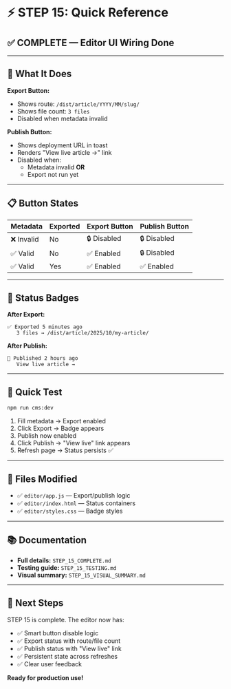 # ⚡ STEP 15: Quick Reference

## ✅ COMPLETE — Editor UI Wiring Done

---

## 🎯 What It Does

**Export Button:**
- Shows route: `/dist/article/YYYY/MM/slug/`
- Shows file count: `3 files`
- Disabled when metadata invalid

**Publish Button:**  
- Shows deployment URL in toast
- Renders "View live article →" link
- Disabled when:
  - Metadata invalid **OR**
  - Export not run yet

---

## 📋 Button States

| Metadata | Exported | Export Button | Publish Button |
|----------|----------|---------------|----------------|
| ❌ Invalid | No | 🔒 Disabled | 🔒 Disabled |
| ✅ Valid | No | ✅ Enabled | 🔒 Disabled |
| ✅ Valid | Yes | ✅ Enabled | ✅ Enabled |

---

## 🎨 Status Badges

**After Export:**
```
✅ Exported 5 minutes ago
   3 files → /dist/article/2025/10/my-article/
```

**After Publish:**
```
🚀 Published 2 hours ago
   View live article →
```

---

## 🧪 Quick Test

```bash
npm run cms:dev
```

1. Fill metadata → Export enabled
2. Click Export → Badge appears
3. Publish now enabled
4. Click Publish → "View live" link appears
5. Refresh page → Status persists ✅

---

## 📂 Files Modified

- ✅ `editor/app.js` — Export/publish logic
- ✅ `editor/index.html` — Status containers
- ✅ `editor/styles.css` — Badge styles

---

## 📚 Documentation

- **Full details:** `STEP_15_COMPLETE.md`
- **Testing guide:** `STEP_15_TESTING.md`
- **Visual summary:** `STEP_15_VISUAL_SUMMARY.md`

---

## 🚀 Next Steps

STEP 15 is complete. The editor now has:
- ✅ Smart button disable logic
- ✅ Export status with route/file count
- ✅ Publish status with "View live" link
- ✅ Persistent state across refreshes
- ✅ Clear user feedback

**Ready for production use!**
